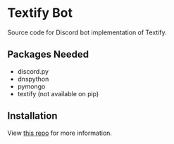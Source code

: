 # Textify Bot
Source code for Discord bot implementation of Textify.

## Packages Needed
- discord.py
- dnspython
- pymongo
- textify (not available on pip)

## Installation
View [this repo](https://github.com/null-Exception1/Textify) for more information.
